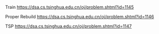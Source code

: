 Train https://dsa.cs.tsinghua.edu.cn/oj/problem.shtml?id=1145

Proper Rebuild https://dsa.cs.tsinghua.edu.cn/oj/problem.shtml?id=1146

TSP https://dsa.cs.tsinghua.edu.cn/oj/problem.shtml?id=1147
